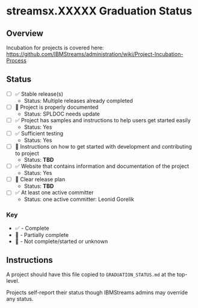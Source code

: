# streamsx.XXXXX Graduation Status


## Overview
Incubation for projects is covered here: https://github.com/IBMStreams/administration/wiki/Project-Incubation-Process

## Status

- [ ] :white_check_mark: Stable release(s)
  * Status: Multiple releases already completed
- [ ] :large_orange_diamond: Project is properly documented
  * Status: SPLDOC needs update
- [ ] :white_check_mark: Project has samples and instructions to help users get started easily
  * Status: Yes
- [ ] :white_check_mark: Sufficient testing
  * Status: Yes
- [ ] :red_circle: Instructions on how to get started with development and contributing to project
  * Status: **TBD**
- [ ] :white_check_mark: Website that contains information and documentation of the project
  * Status: Yes
- [ ] :red_circle: Clear release plan
  * Status: **TBD**
- [ ] :white_check_mark: At least one active committer
  * Status: one active committer: Leonid Gorelik

### Key
* :white_check_mark: - Complete
* :large_orange_diamond: - Partially complete
* :red_circle: - Not complete/started or unknown

## Instructions
A project should have this file copied to `GRADUATION_STATUS.md` at the top-level.

Projects self-report their status though IBMStreams admins may override any status.
